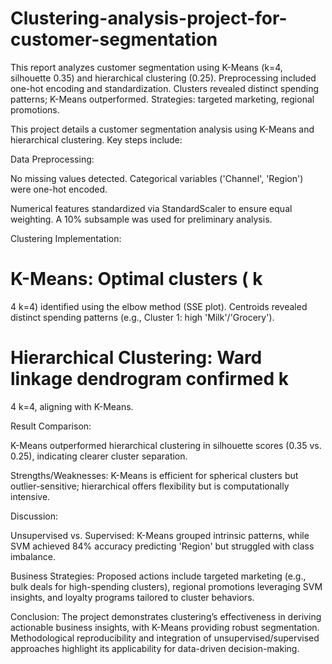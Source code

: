 # Clustering-analysis-project-for-customer-segmentation
This report analyzes customer segmentation using K-Means (k=4, silhouette 0.35) and hierarchical clustering (0.25). Preprocessing included one-hot encoding and standardization. Clusters revealed distinct spending patterns; K-Means outperformed. Strategies: targeted marketing, regional promotions. 

This project details a customer segmentation analysis using K-Means and hierarchical clustering. Key steps include:

Data Preprocessing:

No missing values detected. Categorical variables ('Channel', 'Region') were one-hot encoded.

Numerical features standardized via StandardScaler to ensure equal weighting. A 10% subsample was used for preliminary analysis.

Clustering Implementation:

K-Means: Optimal clusters (
k
=
4
k=4) identified using the elbow method (SSE plot). Centroids revealed distinct spending patterns (e.g., Cluster 1: high 'Milk'/'Grocery').

Hierarchical Clustering: Ward linkage dendrogram confirmed 
k
=
4
k=4, aligning with K-Means.

Result Comparison:

K-Means outperformed hierarchical clustering in silhouette scores (0.35 vs. 0.25), indicating clearer cluster separation.

Strengths/Weaknesses: K-Means is efficient for spherical clusters but outlier-sensitive; hierarchical offers flexibility but is computationally intensive.

Discussion:

Unsupervised vs. Supervised: K-Means grouped intrinsic patterns, while SVM achieved 84% accuracy predicting 'Region' but struggled with class imbalance.

Business Strategies: Proposed actions include targeted marketing (e.g., bulk deals for high-spending clusters), regional promotions leveraging SVM insights, and loyalty programs tailored to cluster behaviors.

Conclusion: The project demonstrates clustering’s effectiveness in deriving actionable business insights, with K-Means providing robust segmentation. Methodological reproducibility and integration of unsupervised/supervised approaches highlight its applicability for data-driven decision-making.
